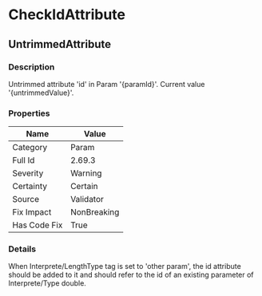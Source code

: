 ﻿---  
uid: Validator_2_69_3  
---

# CheckIdAttribute

## UntrimmedAttribute

### Description

Untrimmed attribute 'id' in Param '{paramId}'. Current value '{untrimmedValue}'.

### Properties

| Name         | Value       |
| ------------ | ----------- |
| Category     | Param       |
| Full Id      | 2.69.3      |
| Severity     | Warning     |
| Certainty    | Certain     |
| Source       | Validator   |
| Fix Impact   | NonBreaking |
| Has Code Fix | True        |

### Details

When Interprete\/LengthType tag is set to 'other param', the id attribute should be added to it and should refer to the id of an existing parameter of Interprete\/Type double.
